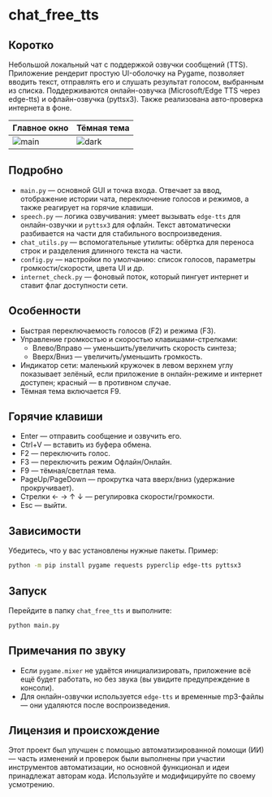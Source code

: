 # chat_free_tts

Коротко
------
Небольшой локальный чат с поддержкой озвучки сообщений (TTS). Приложение рендерит простую UI-оболочку на Pygame, позволяет вводить текст, отправлять его и слушать результат голосом, выбранным из списка. Поддерживаются онлайн-озвучка (Microsoft/Edge TTS через edge-tts) и офлайн-озвучка (pyttsx3). Также реализована авто-проверка интернета в фоне.

| Главное окно | Тёмная тема |
|--------------|-------------|
| ![main](chat_free_tts/resources/Light.png) | ![dark](chat_free_tts/resources/Dark.png) |


Подробно
-------
- `main.py` — основной GUI и точка входа. Отвечает за ввод, отображение истории чата, переключение голосов и режимов, а также реагирует на горячие клавиши.
- `speech.py` — логика озвучивания: умеет вызывать `edge-tts` для онлайн-озвучки и `pyttsx3` для офлайн. Текст автоматически разбивается на части для стабильного воспроизведения.
- `chat_utils.py` — вспомогательные утилиты: обёртка для переноса строк и разделения длинного текста на части.
- `config.py` — настройки по умолчанию: список голосов, параметры громкости/скорости, цвета UI и др.
- `internet_check.py` — фоновый поток, который пингует интернет и ставит флаг доступности сети.

Особенности
-----------
- Быстрая переключаемость голосов (F2) и режима (F3).
- Управление громкостью и скоростью клавишами-стрелками:
	- Влево/Вправо — уменьшить/увеличить скорость синтеза;
	- Вверх/Вниз — увеличить/уменьшить громкость.
- Индикатор сети: маленький кружочек в левом верхнем углу показывает зелёный, если приложение в онлайн-режиме и интернет доступен; красный — в противном случае.
- Тёмная тема включается F9.

Горячие клавиши
---------------
- Enter — отправить сообщение и озвучить его.
- Ctrl+V — вставить из буфера обмена.
- F2 — переключить голос.
- F3 — переключить режим Офлайн/Онлайн.
- F9 — тёмная/светлая тема.
- PageUp/PageDown — прокрутка чата вверх/вниз (удержание прокручивает).
- Стрелки ← → ↑ ↓ — регулировка скорости/громкости.
- Esc — выйти.

Зависимости
-----------
Убедитесь, что у вас установлены нужные пакеты. Пример:

```bash
python -m pip install pygame requests pyperclip edge-tts pyttsx3
```

Запуск
------
Перейдите в папку `chat_free_tts` и выполните:

```bash
python main.py
```

Примечания по звуку
-------------------
- Если `pygame.mixer` не удаётся инициализировать, приложение всё ещё будет работать, но без звука (вы увидите предупреждение в консоли).
- Для онлайн-озвучки используется `edge-tts` и временные mp3-файлы — они удаляются после воспроизведения.

Лицензия и происхождение
------------------------
Этот проект был улучшен с помощью автоматизированной помощи (ИИ) — часть изменений и проверок были выполнены при участии инструментов автоматизации, но основной функционал и идеи принадлежат авторам кода. Используйте и модифицируйте по своему усмотрению.
